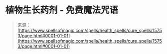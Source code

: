<!--yml

category: 未分类

date: 2024-06-12 18:55:22

-->

# 植物生长药剂 - 免费魔法咒语

> 来源：[https://www.spellsofmagic.com/spells/health_spells/cure_spells/15753/page.html#0001-01-01](https://www.spellsofmagic.com/spells/health_spells/cure_spells/15753/page.html#0001-01-01)
